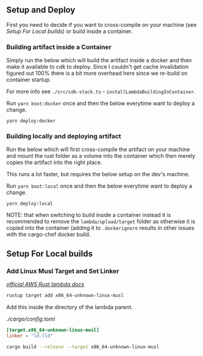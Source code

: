 ## Setup and Deploy

First you need to decide if you want to cross-compile on your machine (see _Setup For Local
builds_) or build inside a container.

### Building artifact inside a Container

Simply run the below which will build the artifact inside a docker and then make it available
to _cdk_ to deploy. Since I couldn't get cache invalidation figured out 100% there is a bit more overhead
here since we re-build on container startup.

For more info see `./src/cdk-stack.ts` - `installLambdaBuildingInContainer`.

Run `yarn boot:docker` once and then the below everytime want to deploy a change.

```
yarn deploy:docker
```

### Building locally and deploying artifact

Run the below which will first cross-compile the artifact on your machine and mount the rust
folder as a volume into the container which then merely copies the artifact into the right
place.

This runs a lot faster, but requires the below setup on the dev's machine.

Run `yarn boot:local` once and then the below everytime want to deploy a change.

```
yarn deploy:local
```

NOTE: that when switching to build inside a container instead it is recommended to remove the
`lambda/upload/target` folder as otherwise it is copied into the container (adding it to
`.dockerignore` results in other issues with the cargo-chef docker build.

## Setup For Local builds

### Add Linux Musl Target and Set Linker

_[official AWS Rust lambda docs](https://docs.aws.amazon.com/sdk-for-rust/latest/dg/lambda.html)_

```sh
rustup target add x86_64-unknown-linux-musl
```

Add this inside the directory of the lambda parent.

_./cargo/config.toml_

```toml
[target.x86_64-unknown-linux-musl]
linker = "ld.lld"
```

```sh
cargo build --release --target x86_64-unknown-linux-musl
```
